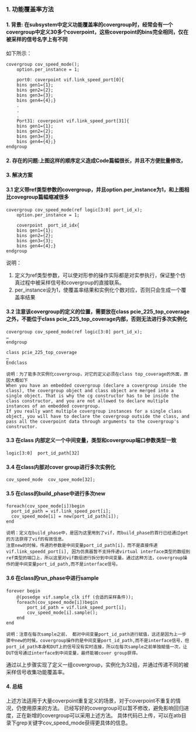 ### 1. 功能覆盖率方法
#### 1. 背景: 在subsystem中定义功能覆盖率的covergroup时，经常会有一个covergroup中定义30多个coverpoint，这些coverpoint的bins完全相同，仅在被采样的信号名字上有不同
如下所示：
~~~
covergroup cov_speed_mode();
	option.per_instance = 1;
	
	port0: coverpoint vif.link_speed_port[0]{
	bins gen1={1};
	bins gen2={2};
	bins gen3={3};
	bins gen4={4};}
	.
	.
	.
	Port31: coverpoint vif.link_speed_port[31]{
	bins gen1={1};
	bins gen2={2};
	bins gen3={3};
	bins gen4={4};}
endgroup
~~~
#### 2. 存在的问题:上图这样的顺序定义造成Code篇幅很长，并且不方便批量修改，
#### 3.  解决方案
#### 3.1 定义带ref类型参数的covergroup，并且option.per_instance为1，和上图相比covegroup篇幅缩减很多
~~~
covergroup cov_speed_mode(ref logic[3:0] port_id_x);
	option.per_instance = 1;
	
	coverpoint  port_id_idx{
	bins gen1={1};
	bins gen2={2};
	bins gen3={3};
	bins gen4={4};}
endgroup
~~~
说明：
1. 定义为ref类型参数，可以使对形参的操作实际都是对实参执行，保证整个仿真过程中被采样信号和covergroup的直接联系。
2. per_instance设为1，使覆盖率结果和实例化个数对应，否则只会生成一个覆盖率结果

#### 3.2  注意该covergroup的定义的位置，需要放在class pcie_225_top_coverage之外，不能位于class pcie_225_top_coverage内部，否则无法进行多次实例化
~~~
covergroup cov_speed_mode(ref logic[3:0] port_id_x);
…
endgroup

class pcie_225_top_coverage
…
Endclass
~~~

~~~
说明：为了能多次实例化covergroup，对它的定义必须在class top_coverage的外面，原因大概如下
When you have an embedded covergroup (declare a covergroup inside the class), the covergroup object and class object are merged into a single object. That is why the cg constructor has to be inside the class constructor, and you are not allowed to declare multiple instances of an embedded covergroup.
If you really want multiple covergroup instances for a single class object, you will have to declare the covergroup outside the class, and pass all the coverpoint data through arguments to the covergroup's constructor.
~~~

#### 3.3  在class 内部定义一个中间变量，类型和covergroup端口参数类型一致
~~~
logic[3:0]  port_id_path[32] 
~~~
#### 3.4  在class内部对cover group进行多次实例化
~~~
cov_speed_mode  cov_spee_mode[32]; 
~~~
#### 3.5  在class的build_phase中进行多次new
~~~
foreach(cov_spee_mode[i])begin
  port_id_path = vif.link_speed_port[i];
  cov_speed_mode[i] = new(port_id_path[i]);
end
~~~
~~~
说明：定义在build_phase中，是因为这里用到了vif，而build_phase的首行已经通过get的方法获得了vif的有效信息。
注意new的时候，传递的参数是中间变量port_id_path[i]，而不是直接传递vif.link_speedd_port[i], 因为仿真器暂不支持传递virtual interface类型的数组到ref类型的端口上，所以这里对vif数组进行拆分到中间变量。通过这种方法，covergroup操作的是中间变量port_id_path,而不是interface信号。

~~~
#### 3.6  在class的run_phase中进行sample
~~~
forever begin
	@(posedge vif.sample_clk iff (合适的采样条件));
	foreach(cov_speed_mode[i])begin
		port_id_path = vif.link_speed_port[i];
		cov_speed_mode[i].sample();
	end
end 
~~~


~~~
说明：注意在每次sample之前， 都对中间变量port_id_path进行赋值，这还是因为上一步骤中new的时候，covergroup操作的是中间变量port_id_path,而不是interface信号，但port_id_path本身和DUT上的信号没有实时连接，所以在每次sample之前单独赋值一次，让DUT信号通过interface到中间变量，最终能被cover group获得。
~~~
通过以上步骤实现了定义一组covergroup，实例化为32组，并通过传递不同的被采样信号收集功能覆盖率。
#### 4.  总结
上述方法适用于大量coverpoint重复定义的场景，对于coverpoint不重复的情况，仍使用原来的方法。
已经写好的covergroup可以暂不修改，避免影响回归进度，正在新增的covergroup可以采用上述方法。
具体代码已上传，可以在atb目录下grep关键字cov_speed_mode获得更具体的信息。
